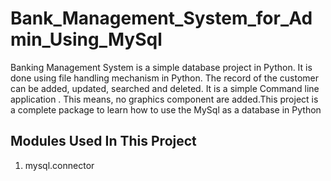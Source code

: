 # Bank_Management_System_for_Admin_Using_MySql
Banking Management System is a simple database project in Python. It is done using file handling mechanism in Python. The record of the customer can be added, updated, searched and deleted. It is a simple Command line application . This means, no graphics component are added.This project is a complete package to learn how to use the MySql as a database in Python
## Modules Used In This Project
1. mysql.connector 
